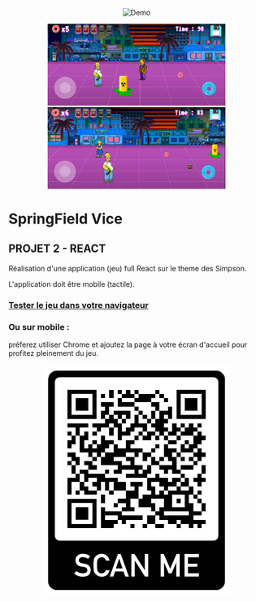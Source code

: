 
<p align="center">
  <img src="https://repository-images.githubusercontent.com/222741651/8ef56900-0af3-11ea-914e-66531c7be33d" alt="Demo" width="800" />
</p>
<p align="center">
  <img src="https://github.com/Olivier9925/Springfield-Vice/blob/master/Capture%20d%E2%80%99e%CC%81cran%202019-11-19%20a%CC%80%2022.08.55.png?raw=true" width="350" />
  <img src="https://github.com/Olivier9925/Springfield-Vice/blob/master/Capture%20d%E2%80%99e%CC%81cran%202019-11-19%20a%CC%80%2022.09.41.png?raw=true" width="350" />
</p>

# SpringField Vice

## PROJET 2 - REACT

Réalisation d'une application (jeu) full React sur le theme des Simpson.

L'application doit être mobile (tactile).

### <a href="http://bit.ly/32YuZkt">Tester le jeu dans votre navigateur </a>


### Ou sur mobile :
préferez utiliser Chrome et ajoutez la page à votre écran d'accueil pour profitez pleinement du jeu.


<p align="center"><img src="https://github.com/Olivier9925/Springfield-Vice/blob/master/QRcode.png?raw=true" /></p>


